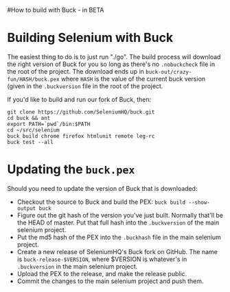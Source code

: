 #How to build with Buck - in BETA

# Building Selenium with Buck

The easiest thing to do is to just run "./go". The build process will download the right version of Buck for you so long as there's no `.nobuckcheck` file in the root of the project. The download ends up in `buck-out/crazy-fun/HASH/buck.pex` where `HASH` is the value of the current buck version (given in the `.buckversion` file in the root of the project.

If you'd like to build and run our fork of Buck, then:

```
git clone https://github.com/SeleniumHQ/buck.git
cd buck && ant
export PATH=`pwd`/bin:$PATH
cd ~/src/selenium 
buck build chrome firefox htmlunit remote leg-rc
buck test --all
```


# Updating the `buck.pex`

Should you need to update the version of Buck that is downloaded:

* Checkout the source to Buck and build the PEX: `buck build --show-output buck`
* Figure out the git hash of the version you've just built. Normally that'll be the HEAD of master. Put that full hash into the `.buckversion` of the main selenium project.
* Put the md5 hash of the PEX into the `.buckhash` file in the main selenium project.
* Create a new release of SeleniumHQ's Buck fork on GitHub. The name is `buck-release-$VERSION`, where $VERSION is whatever's in `.buckversion` in the main selenium project.
* Upload the PEX to the release, and make the release public.
* Commit the changes to the main selenium project and push them.